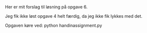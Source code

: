 Her er mit forslag til løsning på opgave 6. 

Jeg fik ikke løst opgave 4 helt færdig, da jeg ikke fik lykkes med det. 

Opgaven køre ved: python handinassignment.py
